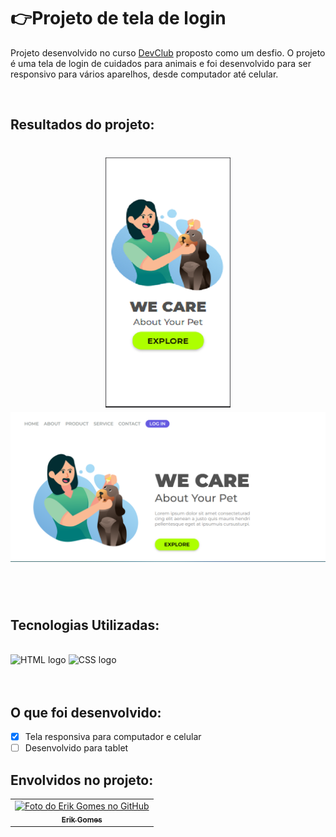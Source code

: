 # :point_right:Projeto de tela de login

<p>Projeto desenvolvido no curso <a href="https://rodolfomori.com.br/devclub/">DevClub</a> proposto como um desfio. O projeto é uma tela de login de cuidados para animais e foi desenvolvido para ser responsivo para vários aparelhos, desde computador até celular.</p>
<br>

<h2>Resultados do projeto:</h2>

<h1 align="center">
<img src="./assets/print-do-projeto-para-celular.png" alt="imagem do projeto no celular" width="200" height="400" display="inline-block">
<img src="./assets/print-do-projeto-para-computador.png" alt="imagem do projeto no computador" heigth="600" width="800" display="inline-block">
</h1>
<br>
<br>
<h2>Tecnologias Utilizadas:</h2>
<br>

<img src="https://img.shields.io/badge/HTML5-E34F26?style=for-the-badge&logo=html5&logoColor=white" alt="HTML logo">
<img src="https://img.shields.io/badge/CSS3-1572B6?style=for-the-badge&logo=css3&logoColor=white" alt="CSS logo">
<br>
<br>
<br>
<h2>O que foi desenvolvido:</h2>

- [x] Tela responsiva para computador e celular
- [ ] Desenvolvido para tablet

<h2>Envolvidos no projeto:</h2>

<table>
  <tr>
    <td align="center">
      <a href="https://github.com/gGtEriKk">
        <img src="https://avatars.githubusercontent.com/u/101311661?s=400&u=83c97e5f2223f7889db3e8d58e5c6ab6d43593d7&v=4" width="100px;" alt="Foto do Erik Gomes no GitHub"><br>
        <sub>
          <b>Erik Gomes</b>
        </sub>
      </a>    
</table>